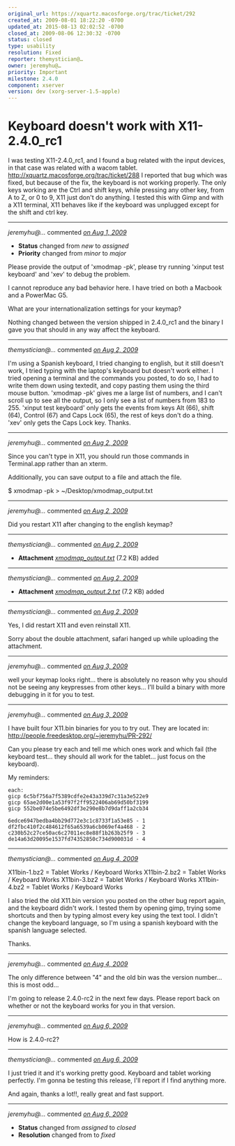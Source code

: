 ```yaml
---
original_url: https://xquartz.macosforge.org/trac/ticket/292
created_at: 2009-08-01 18:22:20 -0700
updated_at: 2015-08-13 02:02:52 -0700
closed_at: 2009-08-06 12:30:32 -0700
status: closed
type: usability
resolution: Fixed
reporter: themystician@…
owner: jeremyhu@…
priority: Important
milestone: 2.4.0
component: xserver
version: dev (xorg-server-1.5-apple)
---
```


Keyboard doesn't work with X11-2.4.0\_rc1
=========================================


I was testing X11-2.4.0\_rc1, and I found a bug related with the input devices, in that case was related with a wacom tablet.
<http://xquartz.macosforge.org/trac/ticket/288>
I reported that bug which was fixed, but because of the fix, the keyboard is not working properly.
The only keys working are the Ctrl and shift keys, while pressing any other key, from A to Z, or 0 to 9, X11 just don't do anything.
I tested this with Gimp and with a X11 terminal, X11 behaves like if the keyboard was unplugged except for the shift and ctrl key.



---

*jeremyhu@…* commented *[on Aug 1, 2009](https://xquartz.macosforge.org/trac/ticket/292#comment:1 "August 1, 2009 at 7:09 PM PDT")*

-   **Status** changed from *new* to *assigned*
-   **Priority** changed from *minor* to *major*

Please provide the output of 'xmodmap -pk', please try running 'xinput test keyboard' and 'xev' to debug the problem.

I cannot reproduce any bad behavior here. I have tried on both a Macbook and a PowerMac G5.

What are your internationalization settings for your keymap?

Nothing changed between the version shipped in 2.4.0\_rc1 and the binary I gave you that should in any way affect the keyboard.



---

*themystician@…* commented *[on Aug 2, 2009](https://xquartz.macosforge.org/trac/ticket/292#comment:2 "August 2, 2009 at 5:21 AM PDT")*

I'm using a Spanish keyboard, I tried changing to english, but it still doesn't work, I tried typing with the laptop's keyboard but doesn't work either.
I tried opening a terminal and the commands you posted, to do so, I had to write them down using textedit, and copy pasting them using the third mouse button.
'xmodmap -pk' gives me a large list of numbers, and I can't scroll up to see all the output, so I only see a list of numbers from 183 to 255.
'xinput test keyboard' only gets the events from keys Alt (66), shift (64), Control (67) and Caps Lock (65), the rest of keys don't do a thing.
'xev' only gets the Caps Lock key.
Thanks.



---

*jeremyhu@…* commented *[on Aug 2, 2009](https://xquartz.macosforge.org/trac/ticket/292#comment:3 "August 2, 2009 at 11:26 AM PDT")*

Since you can't type in X11, you should run those commands in Terminal.app rather than an xterm.

Additionally, you can save output to a file and attach the file.

$ xmodmap -pk &gt; ~/Desktop/xmodmap\_output.txt



---

*jeremyhu@…* commented *[on Aug 2, 2009](https://xquartz.macosforge.org/trac/ticket/292#comment:4 "August 2, 2009 at 11:30 AM PDT")*

Did you restart X11 after changing to the english keymap?



---

*themystician@…* commented *[on Aug 2, 2009](https://xquartz.macosforge.org/trac/attachment/ticket/292/xmodmap_output.txt "August 2, 2009 at 12:27 PM PDT")*

-   **Attachment** *[xmodmap\_output.txt](../attachment/ticket/292/xmodmap_output.txt)* (7.2 KB) added



---

*themystician@…* commented *[on Aug 2, 2009](https://xquartz.macosforge.org/trac/attachment/ticket/292/xmodmap_output.2.txt "August 2, 2009 at 12:29 PM PDT")*

-   **Attachment** *[xmodmap\_output.2.txt](../attachment/ticket/292/xmodmap_output.2.txt)* (7.2 KB) added



---

*themystician@…* commented *[on Aug 2, 2009](https://xquartz.macosforge.org/trac/ticket/292#comment:5 "August 2, 2009 at 12:31 PM PDT")*

Yes, I did restart X11 and even reinstall X11.

Sorry about the double attachment, safari hanged up while uploading the attachment.



---

*jeremyhu@…* commented *[on Aug 3, 2009](https://xquartz.macosforge.org/trac/ticket/292#comment:6 "August 3, 2009 at 12:32 AM PDT")*

well your keymap looks right... there is absolutely no reason why you should not be seeing any keypresses from other keys... I'll build a binary with more debugging in it for you to test.



---

*jeremyhu@…* commented *[on Aug 3, 2009](https://xquartz.macosforge.org/trac/ticket/292#comment:7 "August 3, 2009 at 5:16 PM PDT")*

I have built four X11.bin binaries for you to try out. They are located in:
<http://people.freedesktop.org/~jeremyhu/PR-292/>

Can you please try each and tell me which ones work and which fail (the keyboard test... they should all work for the tablet... just focus on the keyboard).

My reminders:

    each:
    gicp 6c5bf756a7f5389cdfe2e43a339d7c31a3e522e9
    gicp 65ae2d00e1a53f97f2ff9522406ab69d50bf3199
    gicp 552be074e5be6492df3e290e8b7d9daff1a2cb34

    6edce6947bedba4bb29d772e3c1c8733f1a53e85 - 1
    df2fbc410f2c484612f65a6539a6cb069ef4a468 - 2
    c230b52c27ce50ac6c27011ec8e88f1b263b25f9 - 3
    de14a63d20095e1537fd74352850c734d900031d - 4


---

*themystician@…* commented *[on Aug 4, 2009](https://xquartz.macosforge.org/trac/ticket/292#comment:8 "August 4, 2009 at 5:05 AM PDT")*

X11bin-1.bz2 = Tablet Works / Keyboard Works
X11bin-2.bz2 = Tablet Works / Keyboard Works
X11bin-3.bz2 = Tablet Works / Keyboard Works
X11bin-4.bz2 = Tablet Works / Keyboard Works

I also tried the old X11.bin version you posted on the other bug report again, and the keyboard didn't work.
I tested them by opening gimp, trying some shortcuts and then by typing almost every key using the text tool.
I didn't change the keyboard language, so I'm using a spanish keyboard with the spanish language selected.

Thanks.



---

*jeremyhu@…* commented *[on Aug 4, 2009](https://xquartz.macosforge.org/trac/ticket/292#comment:9 "August 4, 2009 at 9:39 AM PDT")*

The only difference between "4" and the old bin was the version number... this is most odd...

I'm going to release 2.4.0-rc2 in the next few days. Please report back on whether or not the keyboard works for you in that version.



---

*jeremyhu@…* commented *[on Aug 6, 2009](https://xquartz.macosforge.org/trac/ticket/292#comment:10 "August 6, 2009 at 10:53 AM PDT")*

How is 2.4.0-rc2?



---

*themystician@…* commented *[on Aug 6, 2009](https://xquartz.macosforge.org/trac/ticket/292#comment:11 "August 6, 2009 at 11:25 AM PDT")*

I just tried it and it's working pretty good. Keyboard and tablet working perfectly.
I'm gonna be testing this release, I'll report if I find anything more.

And again, thanks a lot!!, really great and fast support.



---

*jeremyhu@…* commented *[on Aug 6, 2009](https://xquartz.macosforge.org/trac/ticket/292#comment:12 "August 6, 2009 at 12:30 PM PDT")*

-   **Status** changed from *assigned* to *closed*
-   **Resolution** changed from to *fixed*



